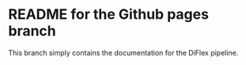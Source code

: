 # README for the Github pages branch
This branch simply contains the documentation for the DiFlex pipeline.
